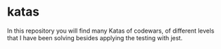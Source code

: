 # katas
In this repository you will find many Katas of codewars, of different levels that I have been solving besides applying the testing with jest.
